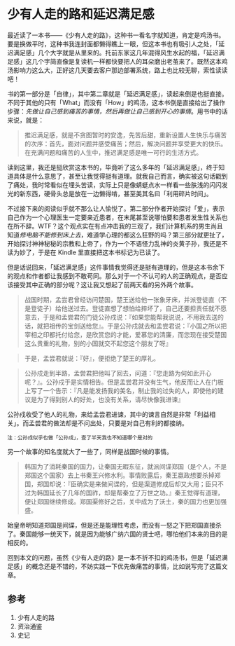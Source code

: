 # 少有人走的路和延迟满足感

最近读了一本书——《少有人走的路》，这种书一看名字就知道，肯定是鸡汤书。要是换做平时，这种书我连封面都懒得瞧上一眼，但这本书也有吸引人之处，「延迟满足感」几个大字就是从里来的。托前东家这几年混得风生水起的福，「延迟满足感」这几个字简直像是复读机一样都快要把人的耳朵磨出老茧来了。既然这本鸡汤影响力这么大，正好这几天要去客户那边部署系统，路上也比较无聊，索性读读吧！

书的第一部分是「自律」，其中第二章就是「延迟满足感」，读起来倒是也挺直接。不同于其他的只有「What」而没有「How」的鸡汤，这本书倒是直接给出了操作步骤：*先做让自己感到痛苦的事情，然后再做让自己感到开心的事情*。用书中的话来说，就是：

> 推迟满足感，就是不贪图暂时的安逸，先苦后甜，重新设置人生快乐与痛苦的次序：首先，面对问题并感受痛苦；然后，解决问题并享受更大的快乐。在充满问题和痛苦的人生中，推迟满足感是唯一可行的生活方式。

读到这里，我还是挺欣赏这本书的，毕竟听了这么多年的「延迟满足感」，终于知道具体是什么意思了，甚至让我觉得挺有道理。就我自己而言，确实被这句话戳到了痛处，我时常看似在埋头苦读，实际上只是像蜻蜓点水一样看一些肤浅的闪闪发光的新东西，硬骨头总是放在一边懒得啃，甚至美其名曰「利用碎片时间」。

不过接下来的阅读似乎就不那么让人愉悦了。第二部分作者开始探讨「爱」，表示自己作为一个心理医生一定要亲近患者，在末尾甚至说哪怕要和患者发生性关系也在所不辞。WTF？这个观点实在有点冲击我的三观了，我们计算机系的男生尚且知道*修电脑不能修到床上去*，难道学心理的都这么狂野的吗？第三部分就更扯了，开始探讨神神秘秘的宗教和上帝了，作为一个不语怪力乱神的炎黄子孙，我还是不读为妙了，于是在 Kindle 里直接把这本书标记为已读了。

但是话说回来，「延迟满足感」这件事情我觉得还是挺有道理的，但是这本书余下的观点和作者都让我感到不敢苟同。那么对于一个不认可的人的正确观点，是否应该接受其中正确的部分呢？这让我又想起了前两天看的另外两个故事。

> 战国时期，孟尝君曾经访问楚国，楚王送给他一张象牙床，并派登徒直（不是登徒子）给他送过去。登徒直想了想怕给摔坏了，自己还要担责任就不愿意去，于是和孟尝君的门徒公孙戍说：『如果您能帮我说说，不用我去送的话，就把祖传的宝剑送给您』。于是公孙戍就去和孟尝君说：『小国之所以把宰相之印都托付给您，是欣赏您的才能，爱慕您的清廉，而您现在接受楚国这么贵重的礼物，别的小国就交不起您这个朋友了呀』

> 于是，孟尝君就说：『好』，便拒绝了楚王的厚礼。

> 公孙戍走到半路，孟尝君把他叫了回去，问道：『您走路为何如此开心呢？』。公孙戍于是实情相告。但是孟尝君并没有生气，他反而让人在门板上写了一个告示：『凡是能发扬我的美名，制止我的过失的人，即使他的建议是为了得到别人的好处，也没有关系，请尽快像我进谏』

公孙戍收受了他人的礼物，来给孟尝君进谏，其中的谏言自然是非常「利益相关」。而孟尝君的做法却是不问出处，只要是对自己有利的都接纳。

<small>注：公孙戍似乎也做「公孙戌」，查了半天我也不知道哪个是对的</small>

另一个故事的知名度就大了一些了，同样是战国时候的事情。

> 韩国为了消耗秦国的国力，让秦国无暇东征，就派间谍郑国（是个人，不是郑国这个国家）去上书秦王兴修水利。事情败露后，秦王嬴政想要杀掉郑国，郑国却说：『臣确实是来做间谍的，但是渠道修成后却又大用；臣只不过为韩国延长了几年的国祚，却是帮秦立了万世之功。』秦王觉得有道理，便让郑国继续修成。郑国渠修好之后，关中成为了沃土，秦的国力也更加强盛。

始皇帝明知道郑国是间谍，但是还是能理性考虑，而没有一怒之下把郑国直接杀了。秦国能够一统天下，就是因为能够广纳六国的贤士吧，哪怕他们本来的目的是相反的。

回到本文的问题，虽然《少有人走的路》是一本不折不扣的鸡汤书，但是「延迟满足感」的概念还是不错的，不妨实践一下优先做痛苦的事情，比如说写完了这篇文章。


## 参考

1. 少有人走的路
2. 资治通鉴
3. 史记